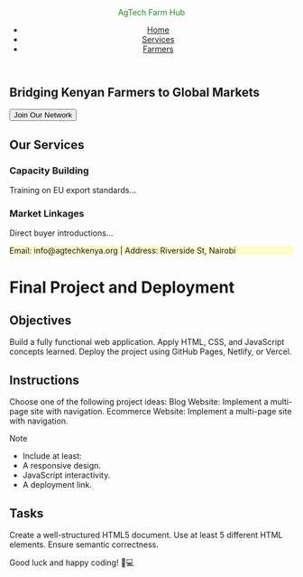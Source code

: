 <!DOCTYPE html>
<html lang="en">
<head>
  <meta charset="UTF-8">
  <meta name="viewport" content="width=device-width, initial-scale=1.0">
  <title>AgTech Farm Hub | Linking Kenyan Farmers to EU Markets</title>
  <link rel="stylesheet" href="styles.css">
</head>
<body>
  <!-- NAVBAR -->
  <header>
    <nav>
      <div class="logo" style="color: #228B22;">AgTech Farm Hub</div>
      <ul>
        <li><a href="#home">Home</a></li>
        <li><a href="#services">Services</a></li>
        <li><a href="#farmers">Farmers</a></li>
      </ul>
    </nav>
  </header>

  <!-- HERO SECTION -->
  <section id="home" class="hero">
    <h1>Bridging Kenyan Farmers to Global Markets</h1>
    <button id="cta-button">Join Our Network</button>
  </section>

  <!-- SERVICES SECTION -->
  <section id="services">
    <h2>Our Services</h2>
    <div class="grid-container">
      <article class="card">
        <h3>Capacity Building</h3>
        <p>Training on EU export standards...</p>
      </article>
      <article class="card">
        <h3>Market Linkages</h3>
        <p>Direct buyer introductions...</p>
      </article>
    </div>
  </section>

  <!-- FOOTER -->
  <footer style="background-color: #FFFDD0;">
    <p>Email: info@agtechkenya.org | Address: Riverside St, Nairobi</p>
  </footer>

  <script src="script.js"></script>
</body>
</html>


# Final Project and Deployment

## Objectives
Build a fully functional web application.
Apply HTML, CSS, and JavaScript concepts learned.
Deploy the project using GitHub Pages, Netlify, or Vercel.

## Instructions
Choose one of the following project ideas:
Blog Website: Implement a multi-page site with navigation.
Ecommerce Website: Implement a multi-page site with navigation.

>[!NOTE]
> - Include at least:
> - A responsive design.
> - JavaScript interactivity.
> - A deployment link.

## Tasks

Create a well-structured HTML5 document.
Use at least 5 different HTML elements.
Ensure semantic correctness.

Good luck and happy coding! 🚀💻
